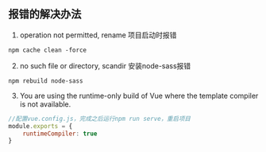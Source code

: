 ## 报错的解决办法

1. operation not permitted, rename 项目启动时报错
```
npm cache clean -force
```

2. no such file or directory, scandir 安装node-sass报错
```
npm rebuild node-sass
```

3. You are using the runtime-only build of Vue where the template compiler is not available.
``` JavaScript
//配置vue.config.js，完成之后运行npm run serve，重启项目
module.exports = {
    runtimeCompiler: true
}
```